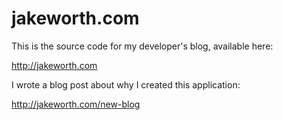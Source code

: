 # jakeworth.com

This is the source code for my developer's blog, available here:

http://jakeworth.com

I wrote a blog post about why I created this application:

http://jakeworth.com/new-blog
